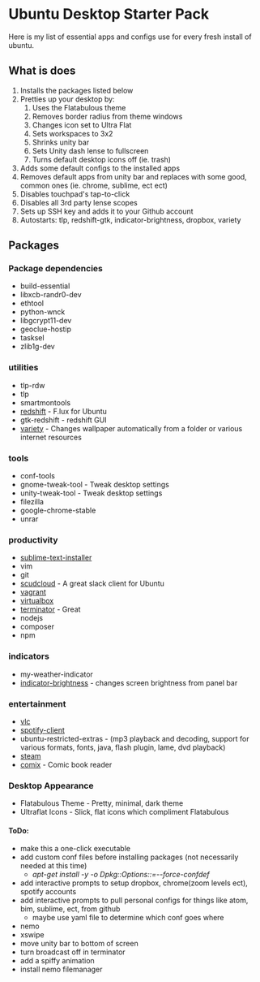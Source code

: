 Ubuntu Desktop Starter Pack
============================

Here is my list of essential apps and configs use for every fresh install of ubuntu.

## What is does

1. Installs the packages listed below
2. Pretties up your desktop by:
    1. Uses the Flatabulous theme
    2. Removes border radius from theme windows
    3. Changes icon set to Ultra Flat
    4. Sets workspaces to 3x2
    5. Shrinks unity bar
    6. Sets Unity dash lense to fullscreen
    7. Turns default desktop icons off (ie. trash)
3. Adds some default configs to the installed apps
4. Removes default apps from unity bar and replaces with some good, common ones (ie. chrome, sublime, ect ect)
5. Disables touchpad's tap-to-click
6. Disables all 3rd party lense scopes
7. Sets up SSH key and adds it to your Github account
8. Autostarts: tlp, redshift-gtk, indicator-brightness, dropbox, variety


## Packages

### Package dependencies
* build-essential
* libxcb-randr0-dev
* ethtool
* python-wnck
* libgcrypt11-dev
* geoclue-hostip
* tasksel
* zlib1g-dev

### utilities
* tlp-rdw
* tlp
* smartmontools
* [redshift](http://jonls.dk/redshift/) - F.lux for Ubuntu
* gtk-redshift - redshift GUI
* [variety](http://peterlevi.com/variety/) - Changes wallpaper automatically from a folder or various internet resources

### tools
* conf-tools
* gnome-tweak-tool - Tweak desktop settings
* unity-tweak-tool - Tweak desktop settings
* filezilla
* google-chrome-stable
* unrar

### productivity
* [sublime-text-installer](https://www.sublimetext.com/)
* vim
* git
* [scudcloud](https://github.com/raelgc/scudcloud) - A great slack client for Ubuntu
* [vagrant](https://www.vagrantup.com/)
* [virtualbox](https://www.virtualbox.org/wiki/Downloads)
* [terminator](https://launchpad.net/terminator) - Great
* nodejs
* composer
* npm

### indicators
* my-weather-indicator
* [indicator-brightness](https://launchpad.net/indicator-brightness) - changes screen brightness from panel bar

### entertainment
* [vlc](http://www.videolan.org/vlc/index.html)
* [spotify-client](https://www.spotify.com/us/)
* ubuntu-restricted-extras - (mp3 playback and decoding, support for various formats, fonts, java, flash plugin, lame, dvd playback)
* [steam](store.steampowered.com)
* [comix](http://comix.sourceforge.net/) - Comic book reader


### Desktop Appearance
* Flatabulous Theme - Pretty, minimal, dark theme
* Ultraflat Icons - Slick, flat icons which compliment Flatabulous



#### ToDo:

* make this a one-click executable
* add custom conf files before installing packages (not necessarily needed at this time)
    * *apt-get install -y -o Dpkg::Options::=--force-confdef*
* add interactive prompts to setup dropbox, chrome(zoom levels ect), spotify accounts
* add interactive prompts to pull personal configs for things like atom, bim, sublime, ect, from github
    * maybe use yaml file to determine which conf goes where
* nemo
* xswipe
* move unity bar to bottom of screen
* turn broadcast off in terminator
* add a spiffy animation
* install nemo filemanager
